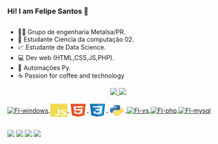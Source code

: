 ### Hi! I am Felipe Santos 👋

  ##

- 👨‍💻 Grupo de engenharia Metalsa/PR.
- 🧠 Estudante Ciencia da computação 02.
- 📈 Estudante de Data Science. 
- 💻 Dev web (HTML,CSS,JS,PHP).
- 🦾 Automações Py.
- ☕ Passion for coffee and technology


<div align="center">
  <a href="https://github.com/Felipesants">
  <img height="140em" src="https://github-readme-stats.vercel.app/api?username=Felipesants&show_icons=true&theme=dark&include_all_commits=true&count_private=true"/>
  <img height="140em" src="https://github-readme-stats.vercel.app/api/top-langs/?username=Felipesants&layout=compact&langs_count=7&theme=dark"/>
</div>
  
  <div style="display: inline_block"><br>
  
  <img align="center" alt="Fl-windows" height="30" width="40" src="https://cdn.jsdelivr.net/gh/devicons/devicon/icons/windows8/windows8-original.svg">
  <img align="center" alt="Fl-Js" height="30" width="40" src="https://raw.githubusercontent.com/devicons/devicon/master/icons/javascript/javascript-plain.svg">
  <img align="center" alt="Fl-HTML" height="30" width="40" src="https://raw.githubusercontent.com/devicons/devicon/master/icons/html5/html5-original.svg">
  <img align="center" alt="Fl-CSS" height="30" width="40" src="https://raw.githubusercontent.com/devicons/devicon/master/icons/css3/css3-original.svg">
  <img align="center" alt="Fl-Python" height="30" width="40" src="https://raw.githubusercontent.com/devicons/devicon/master/icons/python/python-original.svg">
  <img align="center" alt="Fl-vs" height="30" width="40" src="https://cdn.jsdelivr.net/gh/devicons/devicon/icons/vscode/vscode-original.svg">
  <img align="center" alt="Fl-php" height="30" width="40" src="https://cdn.jsdelivr.net/gh/devicons/devicon/icons/php/php-original.svg">
  <img align="center" alt="Fl-mysql" height="30" width="40" src="https://cdn.jsdelivr.net/gh/devicons/devicon/icons/mysql/mysql-original.svg">
  
   
</div>
  
  ##
  
  <div>
    
   
  <a href="https://www.instagram.com/felipe_cwb2/" target="_blank"><img src="https://img.shields.io/badge/-Instagram-%23E4405F?style=for-the-badge&logo=instagram&logoColor=white" target="_blank"></a>
 <a href="" target="_blank"><img src="https://img.shields.io/badge/Discord-7289DA?style=for-the-badge&logo=discord&logoColor=white" target="_blank"></a> 
  <a href = ""><img src="https://img.shields.io/badge/-Gmail-%23333?style=for-the-badge&logo=gmail&logoColor=white" target="_blank"></a>
  <a href="" target="_blank"><img src="https://img.shields.io/badge/-LinkedIn-%230077B5?style=for-the-badge&logo=linkedin&logoColor=white" target="_blank"></a> 
    
  </div>


